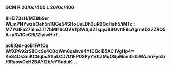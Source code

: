 #### GCM R 20/0c/400 L 20/0c/400
**8HEI73sH/MZ8b9er**<br/>**WLmPNYwzbOeh5n1QGe54SHoUeLDh3uR9QqHsh5/iMTc=**<br/>**M7YGlFa27hlmZT17bMl16cQVVfj8WSjd21spyJ98OvttF9cAgrmtD27ZRQ5A+p3VlCeCRi/ZlyiwHirf...**<br/><br/>
**ao8jQd+goB1FAfOq**<br/>**WfXPA92rS8OcSs4C0qWm6qahvd4YfCBclB5AC1VgHp4=**<br/>**KeS4Ds3niKC9qbcAfIpLCD7D1FP0SPyYSftZMqOSpMom0d5WAJmFyo3r/9RaowOxH2BAYl2b/eYSqduK...**